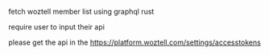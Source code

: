 fetch woztell member list using graphql rust

require user to input their api

please get the api in the https://platform.woztell.com/settings/accesstokens
